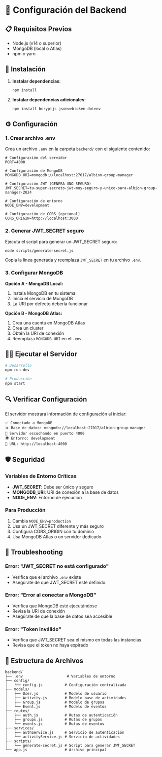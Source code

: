 # 🔧 Configuración del Backend

## 📋 Requisitos Previos

- Node.js (v14 o superior)
- MongoDB (local o Atlas)
- npm o yarn

## 🚀 Instalación

1. **Instalar dependencias:**
   ```bash
   npm install
   ```

2. **Instalar dependencias adicionales:**
   ```bash
   npm install bcryptjs jsonwebtoken dotenv
   ```

## ⚙️ Configuración

### 1. Crear archivo .env

Crea un archivo `.env` en la carpeta `backend/` con el siguiente contenido:

```env
# Configuración del servidor
PORT=4000

# Configuración de MongoDB
MONGODB_URI=mongodb://localhost:27017/albion-group-manager

# Configuración JWT (GENERA UNO SEGURO)
JWT_SECRET=tu-super-secreto-jwt-muy-seguro-y-unico-para-albion-group-manager-2024

# Configuración de entorno
NODE_ENV=development

# Configuración de CORS (opcional)
CORS_ORIGIN=http://localhost:3000
```

### 2. Generar JWT_SECRET seguro

Ejecuta el script para generar un JWT_SECRET seguro:

```bash
node scripts/generate-secret.js
```

Copia la línea generada y reemplaza `JWT_SECRET` en tu archivo `.env`.

### 3. Configurar MongoDB

**Opción A - MongoDB Local:**
1. Instala MongoDB en tu sistema
2. Inicia el servicio de MongoDB
3. La URI por defecto debería funcionar

**Opción B - MongoDB Atlas:**
1. Crea una cuenta en MongoDB Atlas
2. Crea un cluster
3. Obtén la URI de conexión
4. Reemplaza `MONGODB_URI` en el `.env`

## 🏃‍♂️ Ejecutar el Servidor

```bash
# Desarrollo
npm run dev

# Producción
npm start
```

## 🔍 Verificar Configuración

El servidor mostrará información de configuración al iniciar:

```
✅ Conectado a MongoDB
📊 Base de datos: mongodb://localhost:27017/albion-group-manager
🚀 Servidor escuchando en puerto 4000
🌍 Entorno: development
🔗 URL: http://localhost:4000
```

## 🛡️ Seguridad

### Variables de Entorno Críticas

- **JWT_SECRET**: Debe ser único y seguro
- **MONGODB_URI**: URI de conexión a la base de datos
- **NODE_ENV**: Entorno de ejecución

### Para Producción

1. Cambia `NODE_ENV=production`
2. Usa un JWT_SECRET diferente y más seguro
3. Configura CORS_ORIGIN con tu dominio
4. Usa MongoDB Atlas o un servidor dedicado

## 🔧 Troubleshooting

### Error: "JWT_SECRET no está configurado"
- Verifica que el archivo `.env` existe
- Asegúrate de que JWT_SECRET esté definido

### Error: "Error al conectar a MongoDB"
- Verifica que MongoDB esté ejecutándose
- Revisa la URI de conexión
- Asegúrate de que la base de datos sea accesible

### Error: "Token inválido"
- Verifica que JWT_SECRET sea el mismo en todas las instancias
- Revisa que el token no haya expirado

## 📁 Estructura de Archivos

```
backend/
├── .env                    # Variables de entorno
├── config/
│   └── config.js          # Configuración centralizada
├── models/
│   ├── User.js            # Modelo de usuario
│   ├── Activity.js        # Modelo base de actividades
│   ├── Group.js           # Modelo de grupos
│   └── Event.js           # Modelo de eventos
├── routes/
│   ├── auth.js            # Rutas de autenticación
│   ├── groups.js          # Rutas de grupos
│   └── events.js          # Rutas de eventos
├── services/
│   ├── authService.js     # Servicio de autenticación
│   └── activityService.js # Servicio de actividades
├── scripts/
│   └── generate-secret.js # Script para generar JWT_SECRET
└── app.js                 # Archivo principal
``` 